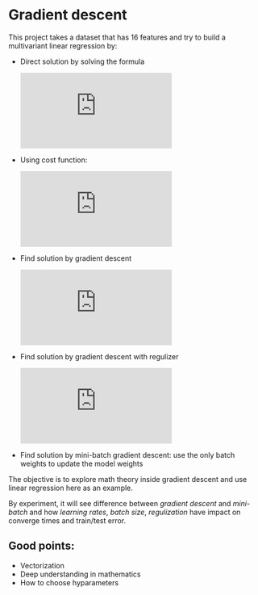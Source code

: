 # Gradient descent

This project takes a dataset that has 16 features and try to build a multivariant linear regression by:

* Direct solution by solving the formula
  
  ![image](http://www.sciweavers.org/tex2img.php?eq=w%20%3D%20%28X%5ETX%29%5E%7B-1%7DX%5ETt&bc=White&fc=Black&im=jpg&fs=12&ff=modern&edit=0)

* Using cost function:

  ![image](http://www.sciweavers.org/tex2img.php?eq=%5Cfrac%7B%7B%5Cpartial%20J%7D%7D%7B%5Cpartial%20w%7D%3D%5Cfrac%7B1%7D%7BN%7D%5B%5Csum_%7Bi%3D0%7D%5ENx%5E%7B%28i%29%7D%28y%5E%7B%28i%29%7D-t%5E%7B%28i%29%7D%29%5D&bc=White&fc=Black&im=jpg&fs=12&ff=modern&edit=0)

* Find solution by gradient descent

  ![image](http://www.sciweavers.org/tex2img.php?eq=w_j%3Dw_j-%5Calpha%5Cfrac%7B%7B%5Cpartial%20J%7D%7D%7B%5Cpartial%20w%7D&bc=White&fc=Black&im=jpg&fs=12&ff=modern&edit=0)

* Find solution by gradient descent with regulizer

  ![image](http://www.sciweavers.org/tex2img.php?eq=w_j%3D%281-%5Calpha%5Clambda%29w_j-%5Calpha%5Cfrac%7B%7B%5Cpartial%20J%7D%7D%7B%5Cpartial%20w%7D&bc=White&fc=Black&im=jpg&fs=12&ff=modern&edit=0)
  
* Find solution by mini-batch gradient descent: use the only batch weights to update the model weights

The objective is to explore math theory inside gradient descent and use linear regression here as an example.

By experiment, it will see difference between *gradient descent* and *mini-batch* and how *learning rates*, *batch size*, *regulization* have impact on converge times and train/test error.

## Good points:
  - Vectorization
  - Deep understanding in mathematics
  - How to choose hyparameters
 
